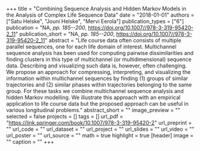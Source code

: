 +++
title = "Combining Sequence Analysis and Hidden Markov Models in the Analysis of Complex Life Sequence Data"
date = "2018-01-01"
authors = ["Satu Helske", "Jouni Helske", "Mervi Eerola"]
publication_types = ["6"]
publication = "NA, _pp. 185--200_, https://doi.org/10.1007//978-3-319-95420-2_11"
publication_short = "NA, _pp. 185--200_, https://doi.org/10.1007//978-3-319-95420-2_11"
abstract = "Life course data often consists of multiple parallel sequences, one for each life domain of interest. Multichannel sequence analysis has been used for computing pairwise dissimilarities and finding clusters in this type of multichannel (or multidimensional) sequence data. Describing and visualizing such data is, however, often challenging. We propose an approach for compressing, interpreting, and visualizing the information within multichannel sequences by finding (1) groups of similar trajectories and (2) similar phases within trajectories belonging to the same group. For these tasks we combine multichannel sequence analysis and hidden Markov modelling. We illustrate this approach with an empirical application to life course data but the proposed approach can be useful in various longitudinal problems."
abstract_short = ""
image_preview = ""
selected = false
projects = []
tags = []
url_pdf = "https://link.springer.com/book/10.1007/978-3-319-95420-2"
url_preprint = ""
url_code = ""
url_dataset = ""
url_project = ""
url_slides = ""
url_video = ""
url_poster = ""
url_source = ""
math = true
highlight = true
[header]
image = ""
caption = ""
+++
